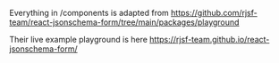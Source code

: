 Everything in /components is adapted from https://github.com/rjsf-team/react-jsonschema-form/tree/main/packages/playground

Their live example playground is here https://rjsf-team.github.io/react-jsonschema-form/